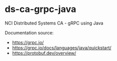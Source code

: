 # ds-ca-grpc-java
NCI Distributed Systems CA - gRPC using Java

Documentation source:
- https://grpc.io/
- https://grpc.io/docs/languages/java/quickstart/
- https://protobuf.dev/overview/
